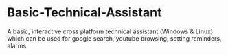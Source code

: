# Basic-Technical-Assistant
A basic, interactive cross platform technical assistant (Windows &amp; Linux) which can be used for google search, youtube browsing, setting reminders, alarms. 
